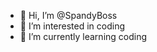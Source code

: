 - 👋 Hi, I’m @SpandyBoss
- 👀 I’m interested in coding
- 🌱 I’m currently learning coding


<!---
SpandyBoss/SpandyBoss is a ✨ special ✨ repository because its `README.md` (this file) appears on your GitHub profile.
You can click the Preview link to take a look at your changes.
--->
